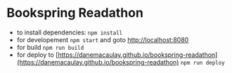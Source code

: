 # Bookspring Readathon

- to install dependencies: `npm install`
- for developement `npm start` and goto [http://localhost:8080](http://localhost:8080)
- for build `npm run build`
- for deploy to [https://danemacaulay.github.io/bookspring-readathon](https://danemacaulay.github.io/bookspring-readathon) `npm run deploy`